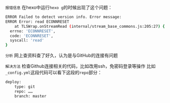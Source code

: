 ﻿`报错信息`
在hexo中运行`hexo g`的时候出现了这个问题：
```bash
ERROR Failed to detect version info. Error message:
ERROR Error: read ECONNRESET
    at TLSWrap.onStreamRead (internal/stream_base_commons.js:205:27) {
  errno: 'ECONNRESET',
  code: 'ECONNRESET',
  syscall: 'read'
}
```

`分析`
网上查资料查了好久，认为是与GitHub的连接有问题


`解决方法`
检查Github连接相关的代码，比如改用ssh，免密码登录等操作
比如`_config.yml`这段代码可以看下这段的`repo`部分：

```bash
deploy:
    type: git
    repo: ……
    branch: master
```

